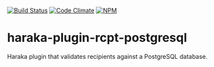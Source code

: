 [![Build Status][ci-img]][ci-url]
[![Code Climate][clim-img]][clim-url]
[![NPM][npm-img]][npm-url]

# haraka-plugin-rcpt-postgresql

Haraka plugin that validates recipients against a PostgreSQL database.







[ci-img]: https://travis-ci.org/haraka/haraka-plugin-rcpt-postgresql.svg
[ci-url]: https://travis-ci.org/haraka/haraka-plugin-rcpt-postgresql
[clim-img]: https://codeclimate.com/github/haraka/haraka-plugin-rcpt-postgresql/badges/gpa.svg
[clim-url]: https://codeclimate.com/github/haraka/haraka-plugin-rcpt-postgresql
[npm-img]: https://nodei.co/npm/haraka-plugin-rcpt-postgresql.png
[npm-url]: https://www.npmjs.com/package/haraka-plugin-rcpt-postgresql
